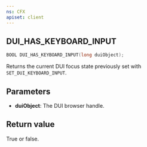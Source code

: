 ```yaml
---
ns: CFX
apiset: client
---
```

## DUI_HAS_KEYBOARD_INPUT

```c
BOOL DUI_HAS_KEYBOARD_INPUT(long duiObject);
```

Returns the current DUI focus state previously set with `SET_DUI_KEYBOARD_INPUT`.

## Parameters
* **duiObject**: The DUI browser handle.

## Return value
True or false.
